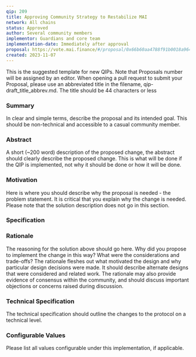 ```yaml
---
qip: 209
title: Approving Community Strategy to Restabilize MAI
network: All chains
status: Approved
author: Several community members
implementor: Guardians and core team
implementation-date: Immediately after approval
proposal: https://vote.mai.finance/#/proposal/0x66b60aa4788f91b0018a964349bd459bbd89f05cbb98ce71c586db4ce8e76d51
created: 2023-11-07
---
```


This is the suggested template for new QIPs. Note that Proposals number will be assigned by an editor. When opening a pull request to submit your Proposal, please use an abbreviated title in the filename, qip-draft_title_abbrev.md. The title should be 44 characters or less

### Summary

In clear and simple terms, describe the proposal and its intended goal. This should be non-technical and accessible to a casual community member.

### Abstract

A short (~200 word) description of the proposed change, the abstract should clearly describe the proposed change. This is what will be done if the QIP is implemented, not why it should be done or how it will be done.

### Motivation

Here is where you should describe why the proposal is needed - the problem statement. It is critical that you explain why the change is needed. Please note that the solution description does not go in this section.

### Specification

### Rationale

The reasoning for the solution above should go here. Why did you propose to implement the change in this way? What were the considerations and trade-offs? The rationale fleshes out what motivated the design and why particular design decisions were made. It should describe alternate designs that were considered and related work. The rationale may also provide evidence of consensus within the community, and should discuss important objections or concerns raised during discussion.

### Technical Specification

The technical specification should outline the changes to the protocol on a technical level.

### Configurable Values

Please list all values configurable under this implementation, if applicable.
